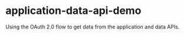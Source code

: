 # application-data-api-demo
Using the OAuth 2.0 flow to get data from the application and data APIs.
